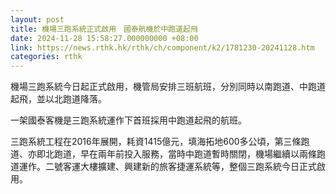 ```yaml
---
layout: post
title: 機場三跑系統正式啟用　國泰航機於中跑道起飛
date: 2024-11-28 15:58:27.000000000 +08:00
link: https://news.rthk.hk/rthk/ch/component/k2/1781230-20241128.htm
categories: rthk
---
```


機場三跑系統今日起正式啟用，機管局安排三班航班，分別同時以南跑道、中跑道起飛，並以北跑道降落。

一架國泰客機是三跑系統運作下首班採用中跑道起飛的航班。

三跑系統工程在2016年展開，耗資1415億元，填海拓地600多公頃，第三條跑道、亦即北跑道，早在兩年前投入服務，當時中跑道暫時關閉，機場繼續以兩條跑道運作。二號客運大樓擴建、興建新的旅客捷運系統等，整個三跑系統今日正式啟用。
